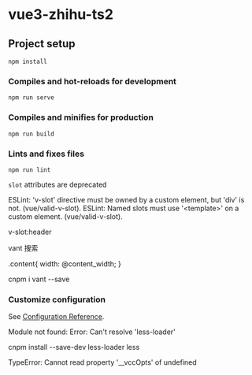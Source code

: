 # vue3-zhihu-ts2

## Project setup
```
npm install
```

### Compiles and hot-reloads for development
```
npm run serve
```

### Compiles and minifies for production
```
npm run build
```

### Lints and fixes files
```
npm run lint
```

`slot` attributes are deprecated     

ESLint: 'v-slot' directive must be owned by a custom element, but 'div' is not. (vue/valid-v-slot). ESLint: Named slots must use '&lt;template&gt;' on a custom element. (vue/valid-v-slot). 

v-slot:header 

vant 搜索

.content{
width: @content_width;
}

cnpm i vant --save

### Customize configuration
See [Configuration Reference](https://cli.vuejs.org/config/).

Module not found: Error: Can't resolve 'less-loader'

cnpm install --save-dev less-loader less

TypeError: Cannot read property '__vccOpts' of undefined

